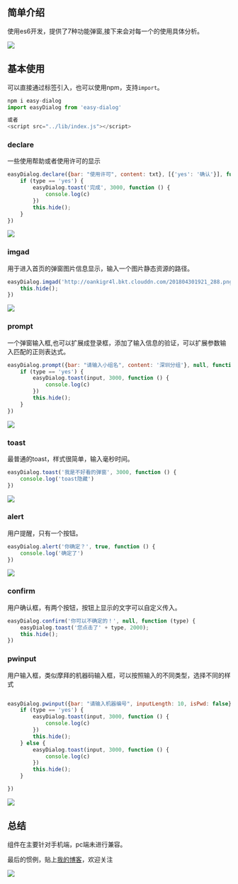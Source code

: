 ## 简单介绍
使用es6开发，提供了7种功能弹窗,接下来会对每一个的使用具体分析。

![](http://oankigr4l.bkt.clouddn.com/201804301931_871.png)

## 基本使用

可以直接通过标签引入，也可以使用npm，支持`import`。
```js
npm i easy-dialog
import easyDialog from 'easy-dialog'

或者
<script src="../lib/index.js"></script>
```

### declare
一些使用帮助或者使用许可的显示
```js
easyDialog.declare({bar: "使用许可", content: txt}, [{'yes': '确认'}], function (type, input, c) {
    if (type == 'yes') {
        easyDialog.toast('完成', 3000, function () {
            console.log(c)
        })
        this.hide();
    }
})
```
![](http://oankigr4l.bkt.clouddn.com/201804301927_189.png)

### imgad

用于进入首页的弹窗图片信息显示，输入一个图片静态资源的路径。

```js
easyDialog.imgad('http://oankigr4l.bkt.clouddn.com/201804301921_288.png', function () {
    this.hide();
})
```

![](http://oankigr4l.bkt.clouddn.com/201804301935_318.png)

### prompt

一个弹窗输入框,也可以扩展成登录框，添加了输入信息的验证，可以扩展参数输入匹配的正则表达式。

```js
easyDialog.prompt({bar: "请输入小组名", content: '深圳分组'}, null, function (type, input, c) {
    if (type == 'yes') {
        easyDialog.toast(input, 3000, function () {
            console.log(c)
        })
        this.hide();
    }
})
```

![](http://oankigr4l.bkt.clouddn.com/201804301938_302.png)

### toast

最普通的toast，样式很简单，输入毫秒时间。

```js
easyDialog.toast('我是不好看的弹窗', 3000, function () {
    console.log('toast隐藏')
})
```

![](http://oankigr4l.bkt.clouddn.com/201804301943_200.png)

### alert

用户提醒，只有一个按钮。

```js
easyDialog.alert('你确定？', true, function () {
    console.log('确定了')
})
```
![](http://oankigr4l.bkt.clouddn.com/201804301945_643.png)

### confirm

用户确认框，有两个按钮，按钮上显示的文字可以自定义传入。

```js
easyDialog.confirm('你可以不确定的！', null, function (type) {
    easyDialog.toast('您点击了' + type, 2000);
    this.hide();
})
```
### pwinput

用户输入框，类似摩拜的机器码输入框，可以按照输入的不同类型，选择不同的样式

```js

easyDialog.pwinput({bar: "请输入机器编号", inputLength: 10, isPwd: false}, null, function (type, input, c) {
    if (type == 'yes') {
        easyDialog.toast(input, 3000, function () {
            console.log(c)
        })
        this.hide();
    } else {
        easyDialog.toast(input, 3000, function () {
            console.log(c)
        })
        this.hide();
    }

})
```


![](http://oankigr4l.bkt.clouddn.com/201804301950_655.png)

## 总结
组件在主要针对手机端，pc端未进行兼容。

最后的惯例，贴上[我的博客](https://github.com/zhyjor/homepage-index)，欢迎关注

![](http://oankigr4l.bkt.clouddn.com/wexin.png)